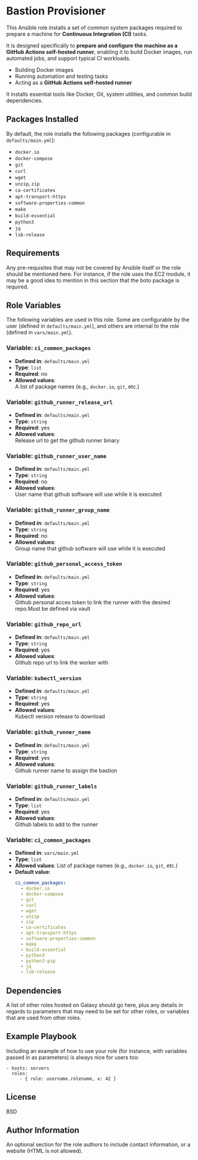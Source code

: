 Bastion Provisioner
=========

This Ansible role installs a set of common system packages required to prepare a machine for **Continuous Integration (CI)** tasks.


It is designed specifically to **prepare and configure the machine as a GitHub Actions self-hosted runner**, enabling it to build Docker images, run automated jobs, and support typical CI workloads.

- Building Docker images
- Running automation and testing tasks
- Acting as a **GitHub Actions self-hosted runner**

It installs essential tools like Docker, Git, system utilities, and common build dependencies.


## Packages Installed

By default, the role installs the following packages (configurable in `defaults/main.yml`):

- `docker.io`
- `docker-compose`
- `git`
- `curl`
- `wget`
- `unzip`, `zip`
- `ca-certificates`
- `apt-transport-https`
- `software-properties-common`
- `make`
- `build-essential`
- `python3`
- `jq`
- `lsb-release`

Requirements
------------

Any pre-requisites that may not be covered by Ansible itself or the role should be mentioned here. For instance, if the role uses the EC2 module, it may be a good idea to mention in this section that the boto package is required.

Role Variables
--------------

The following variables are used in this role. Some are configurable by the user (defined in `defaults/main.yml`), and others are internal to the role (defined in `vars/main.yml`).
### Variable: `ci_common_packages`
- **Defined in**: `defaults/main.yml`
- **Type**: `list`
- **Required**: no
- **Allowed values**:  
  A list of package names (e.g., `docker.io`, `git`, etc.)

### Variable: `github_runner_release_url`
- **Defined in**: `defaults/main.yml`
- **Type**: `string`
- **Required**: yes
- **Allowed values**:  
  Release url to get the github runner binary

### Variable: `github_runner_user_name`
- **Defined in**: `defaults/main.yml`
- **Type**: `string`
- **Required**: no
- **Allowed values**:  
  User name that github software will use while it is executed

### Variable: `github_runner_group_name`
- **Defined in**: `defaults/main.yml`
- **Type**: `string`
- **Required**: no
- **Allowed values**:  
  Group name that github software will use while it is executed

### Variable: `github_personal_access_token`
- **Defined in**: `defaults/main.yml`
- **Type**: `string`
- **Required**: yes
- **Allowed values**:  
  Github personal acces token to link the runner with the desired repo.Must be defined via vault
  

### Variable: `github_repo_url`
- **Defined in**: `defaults/main.yml`
- **Type**: `string`
- **Required**: yes
- **Allowed values**:  
  Github repo url to link the worker with

### Variable: `kubectl_version`
- **Defined in**: `defaults/main.yml`
- **Type**: `string`
- **Required**: yes
- **Allowed values**:  
  Kubectl version release to download

### Variable: `github_runner_name`
- **Defined in**: `defaults/main.yml`
- **Type**: `string`
- **Required**: yes
- **Allowed values**:  
  Github runner name to assign the bastion

### Variable: `github_runner_labels`
- **Defined in**: `defaults/main.yml`
- **Type**: `list`
- **Required**: yes
- **Allowed values**:  
  Github labels to add to the runner

### Variable: `ci_common_packages`
- **Defined in**: `vars/main.yml`
- **Type**: `list`
- **Allowed values**: List of package names (e.g., `docker.io`, `git`, etc.)
- **Default value**:
  ```yaml
  ci_common_packages:
    - docker.io
    - docker-compose
    - git
    - curl
    - wget
    - unzip
    - zip
    - ca-certificates
    - apt-transport-https
    - software-properties-common
    - make
    - build-essential
    - python3
    - python3-pip
    - jq
    - lsb-release

Dependencies
------------

A list of other roles hosted on Galaxy should go here, plus any details in regards to parameters that may need to be set for other roles, or variables that are used from other roles.

Example Playbook
----------------

Including an example of how to use your role (for instance, with variables passed in as parameters) is always nice for users too:

    - hosts: servers
      roles:
         - { role: username.rolename, x: 42 }

License
-------

BSD

Author Information
------------------

An optional section for the role authors to include contact information, or a website (HTML is not allowed).
